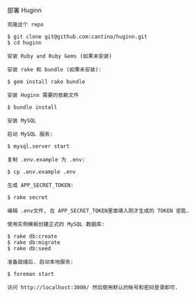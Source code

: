 部署 Huginn

    克隆这个 repo

    $ git clone git@github.com:cantino/huginn.git
    $ cd huginn

    安装 Ruby and Ruby Gems (如果未安装)

    安装 rake 和 bundle (如果未安装):

    $ gem install rake bundle

    安装 Huginn 需要的依赖文件

    $ bundle install

    安装 MySQL

    启动 MySQL 服务:

    $ mysql.server start

    复制 .env.example 为 .env:

    $ cp .env.example .env

    生成 APP_SECRET_TOKEN:

    $ rake secret

    编辑 .env文件, 在 APP_SECRET_TOKEN里面填入刚才生成的 TOKEN 密匙.

    使用实例模板创建正式的 MySQL 数据库:

    $ rake db:create
    $ rake db:migrate
    $ rake db:seed

    准备就绪后. 启动本地服务:

    $ foreman start  

    访问 http://localhost:3000/ 然后使用默认的帐号和密码登录即可.
